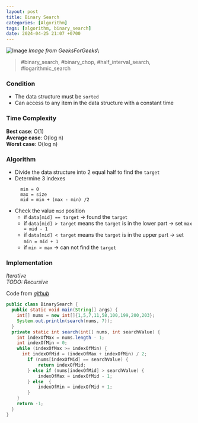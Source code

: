```yaml
---
layout: post
title: Binary Search
categories: [Algorithm]
tags: [algorithm, binary_search]
date: 2024-04-25 21:07 +0700
---
```


![Image](https://media.geeksforgeeks.org/wp-content/uploads/20220309171621/BinarySearch.png)
*Image from GeeksForGeeks*\
> #binary_search, #binary_chop, #half_interval_search, #logarithmic_search

### Condition
- The data structure must be `sorted`
- Can access to any item in the data structure with a constant time

### Time Complexity
**Best case**: O(1)\
**Average case**: O(log n)\
**Worst case**: O(log n)

### Algorithm
- Divide the data structure into 2 equal half to find the `target`
- Determine 3 indexes
  ```
    min = 0
    max = size
    mid = min + (max - min) /2
  ```
- Check the value `mid` position
  - if `data[mid] == target` -> found the `target`
  - if `data[mid] > target` means the `target` is in the lower part -> set `max = mid - 1`
  - if `data[mid] < target` means the `target` is in the upper part -> set `min = mid + 1`
  - if `min > max` -> can not find the `target`

### Implementation
*Iterative*\
*TODO: Recursive*

Code from [_github_](https://github.com/nguyentaijs/Leetcode/blob/main/src/algorithm/search/BinarySearch.java)
```java
public class BinarySearch {
  public static void main(String[] args) {
    int[] nums = new int[]{1,5,7,11,58,100,199,200,203};
    System.out.println(search(nums, 7));
  }
  private static int search(int[] nums, int searchValue) {
    int indexOfMax = nums.length - 1;
    int indexOfMin = 0;
    while (indexOfMax >= indexOfMin) {
      int indexOfMid = (indexOfMax + indexOfMin) / 2;
        if (nums[indexOfMid] == searchValue) {
            return indexOfMid;
        } else if (nums[indexOfMid] > searchValue) {
            indexOfMax = indexOfMid - 1;
        } else  {
            indexOfMin = indexOfMid + 1;
        }
    }
    return -1;
  }
}

```

